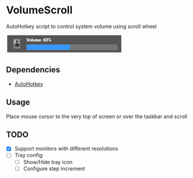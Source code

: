 # VolumeScroll

AutoHotkey script to control system volume using scroll wheel

![Image](lib/screenshot.png)

## Dependencies

- [AutoHotkey](http://ahkscript.org/)

## Usage

Place mouse cursor to the very top of screen or over the taskbar and scroll

## TODO

- [x] Support monitors with different resolutions
- [ ] Tray config:
  - [ ] Show/Hide tray icon
  - [ ] Configure step increment

